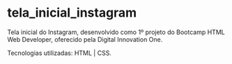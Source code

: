 # tela_inicial_instagram
Tela inicial do Instagram, desenvolvido como 1º projeto do Bootcamp HTML Web Developer, oferecido pela Digital Innovation One.

Tecnologias utilizadas: HTML | CSS.
